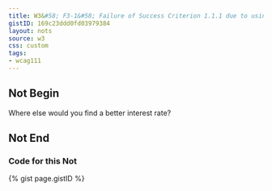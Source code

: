 ```yaml
---
title: W3&#58; F3-1&#58; Failure of Success Criterion 1.1.1 due to using CSS to include images that convey important information
gistID: 169c23ddd0fd03979384
layout: nots
source: w3
css: custom
tags:
- wcag111
---
```


<h2 aria-describedby="{{ page.gistID }}">Not Begin</h2>
<div class="rendered-not">
<p id="bestinterest">
  Where else would you find a better interest rate?
</p>
</div> <!-- rendered-not -->

<h2 aria-describedby="{{ page.gistID }}">Not End</h2>

<h3 aria-describedby="{{ page.gistID }}">Code for this Not</h3>
{% gist page.gistID %}
